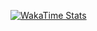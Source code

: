 [![WakaTime Stats](https://wakatime.com/share/@Alhikam/f0055c1e-e5ff-4510-a335-cd7a49d3f1f3.svg)](https://wakatime.com/@Alhikam)
